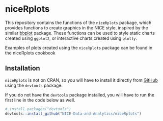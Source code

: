 
<!-- README.md is generated from README.Rmd. Please edit that file -->

# niceRplots

This repository contains the functions of the `niceRplots` package,
which provides functions to create graphics in the NICE style, inspired
by the similar [bbplot](https://github.com/bbc/bbplot) package. These
functions can be used to style static charts created using `ggplot2`, or
interactive charts created using `plotly`.

Examples of plots created using the `niceRplots` package can be found in
the niceRplots cookbook

## Installation

`niceRplots` is not on CRAN, so you will have to install it directly
from [GitHub](https://github.com/) using the `devtools` package.

If you do not have the `devtools` package installed, you will have to
run the first line in the code below as well.

``` r
# install.packages("devtools")
devtools::install_github("NICE-Data-and-Analytics/niceRplots")
```
